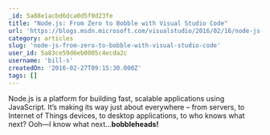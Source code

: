 ```yaml
---
_id: 5a88e1acbd6dca0d5f0d23fe
title: "Node.js: From Zero to Bobble with Visual Studio Code"
url: 'https://blogs.msdn.microsoft.com/visualstudio/2016/02/16/node-js-zero-to-bobble-with-visual-studio-code/'
category: articles
slug: 'node-js-from-zero-to-bobble-with-visual-studio-code'
user_id: 5a83ce59d6eb0005c4ecda2c
username: 'bill-s'
createdOn: '2016-02-27T09:15:30.000Z'
tags: []
---
```


Node.js is a platform for building fast, scalable applications using JavaScript. It’s making its way just about everywhere – from servers, to Internet of Things devices, to desktop applications, to who knows what next? Ooh—I know what next…<strong>bobbleheads!</strong>
